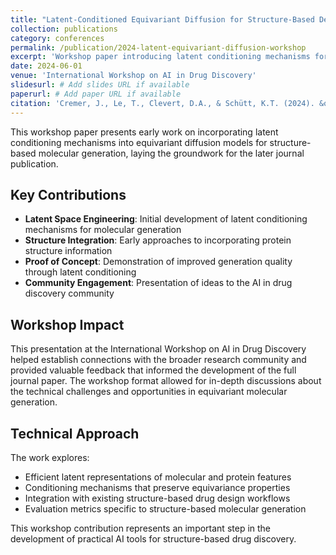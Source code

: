 ```yaml
---
title: "Latent-Conditioned Equivariant Diffusion for Structure-Based De Novo Ligand Generation"
collection: publications
category: conferences
permalink: /publication/2024-latent-equivariant-diffusion-workshop
excerpt: 'Workshop paper introducing latent conditioning mechanisms for equivariant diffusion models in structure-based drug design.'
date: 2024-06-01
venue: 'International Workshop on AI in Drug Discovery'
slidesurl: # Add slides URL if available
paperurl: # Add paper URL if available
citation: 'Cremer, J., Le, T., Clevert, D.A., & Schütt, K.T. (2024). &quot;Latent-Conditioned Equivariant Diffusion for Structure-Based De Novo Ligand Generation.&quot; <i>International Workshop on AI in Drug Discovery</i>. 36-46.'
---
```


This workshop paper presents early work on incorporating latent conditioning mechanisms into equivariant diffusion models for structure-based molecular generation, laying the groundwork for the later journal publication.

## Key Contributions

- **Latent Space Engineering**: Initial development of latent conditioning mechanisms for molecular generation
- **Structure Integration**: Early approaches to incorporating protein structure information
- **Proof of Concept**: Demonstration of improved generation quality through latent conditioning
- **Community Engagement**: Presentation of ideas to the AI in drug discovery community

## Workshop Impact

This presentation at the International Workshop on AI in Drug Discovery helped establish connections with the broader research community and provided valuable feedback that informed the development of the full journal paper. The workshop format allowed for in-depth discussions about the technical challenges and opportunities in equivariant molecular generation.

## Technical Approach

The work explores:
- Efficient latent representations of molecular and protein features
- Conditioning mechanisms that preserve equivariance properties
- Integration with existing structure-based drug design workflows
- Evaluation metrics specific to structure-based molecular generation

This workshop contribution represents an important step in the development of practical AI tools for structure-based drug discovery.
